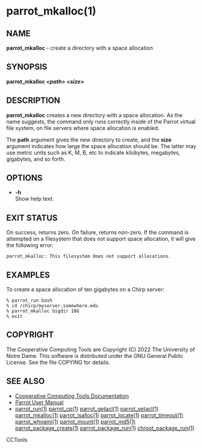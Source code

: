 






















# parrot_mkalloc(1)

## NAME
**parrot_mkalloc** - create a directory with a space allocation

## SYNOPSIS
**parrot_mkalloc _&lt;path&gt;_ _&lt;size&gt;_**

## DESCRIPTION

**parrot_mkalloc** creates a new directory with a space allocation.
As the name suggests, the command only runs correctly inside of the
Parrot virtual file system, on file servers where space allocation is enabled.

The **path** argument gives the new directory to create, and
the **size** argument indicates how large the space allocation should be.
The latter may use metric units such as K, M, B, etc to indicate kilobytes,
megabytes, gigabytes, and so forth.

## OPTIONS


- **-h**<br />Show help text.



## EXIT STATUS
On success, returns zero.  On failure, returns non-zero.
If the command is attempted on a filesystem that does not support
space allocation, it will give the following error:

```
parrot_mkalloc: This filesystem does not support allocations.
```

## EXAMPLES

To create a space allocation of ten gigabytes on a Chirp server:

```
% parrot_run bash
% cd /chirp/myserver.somewhere.edu
% parrot_mkalloc bigdir 10G
% exit
```

## COPYRIGHT

The Cooperative Computing Tools are Copyright (C) 2022 The University of Notre Dame.  This software is distributed under the GNU General Public License.  See the file COPYING for details.

## SEE ALSO

- [Cooperative Computing Tools Documentation]("../index.html")
- [Parrot User Manual]("../parrot.html")
- [parrot_run(1)](parrot_run.md) [parrot_cp(1)](parrot_cp.md) [parrot_getacl(1)](parrot_getacl.md)  [parrot_setacl(1)](parrot_setacl.md)  [parrot_mkalloc(1)](parrot_mkalloc.md)  [parrot_lsalloc(1)](parrot_lsalloc.md)  [parrot_locate(1)](parrot_locate.md)  [parrot_timeout(1)](parrot_timeout.md)  [parrot_whoami(1)](parrot_whoami.md)  [parrot_mount(1)](parrot_mount.md)  [parrot_md5(1)](parrot_md5.md)  [parrot_package_create(1)](parrot_package_create.md)  [parrot_package_run(1)](parrot_package_run.md)  [chroot_package_run(1)](chroot_package_run.md)


CCTools
